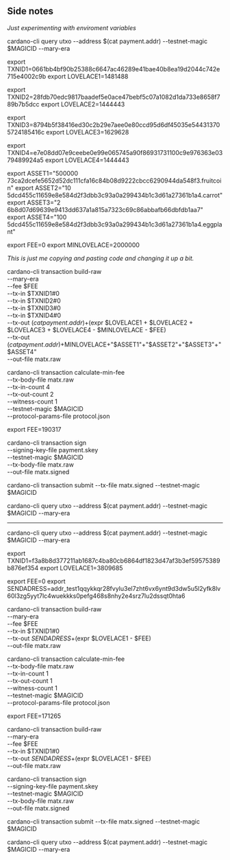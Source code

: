 ## Side notes

*Just experimenting with enviroment variables*

cardano-cli query utxo --address $(cat payment.addr) --testnet-magic $MAGICID --mary-era

export TXNID1=0661bb4bf90b25388c6647ac46289e41bae40b8ea19d2044c742e715e4002c9b
export LOVELACE1=1481488

export TXNID2=28fdb70edc9817baadef5e0ace47bebf5c07a1082d1da733e8658f789b7b5dcc
export LOVELACE2=1444443

export TXNID3=8794b5f38416ed30c2b29e7aee0e80ccd95d6df45035e544313705724185416c
export LOVELACE3=1629628

export TXNID4=e7e08dd07e9ceebe0e99e065745a90f86931731100c9e976363e0379489924a5
export LOVELACE4=1444443

export ASSET1="500000 73ca2dcefe5652d52dc111cfa16c84b08d9222cbcc6290944da548f3.fruitcoin"
export ASSET2="10 5dcd455c11659e8e584d2f3dbb3c93a0a299434b1c3d61a27361b1a4.carrot"
export ASSET3="2 6b8d07d69639e9413dd637a1a815a7323c69c86abbafb66dbfdb1aa7"
export ASSET4="100 5dcd455c11659e8e584d2f3dbb3c93a0a299434b1c3d61a27361b1a4.eggplant"

export FEE=0
export MINLOVELACE=2000000


*This is just me copying and pasting code and changing it up a bit.*

cardano-cli transaction build-raw \
    --mary-era \
    --fee $FEE \
    --tx-in $TXNID1#0 \
    --tx-in $TXNID2#0 \
    --tx-in $TXNID3#0 \
    --tx-in $TXNID4#0 \
    --tx-out $(cat payment.addr)+$(expr $LOVELACE1 + $LOVELACE2 + $LOVELACE3 + $LOVELACE4 - $MINLOVELACE - $FEE) \
    --tx-out $(cat payment.addr)+$MINLOVELACE+"$ASSET1"+"$ASSET2"+"$ASSET3"+"$ASSET4" \
    --out-file matx.raw

cardano-cli transaction calculate-min-fee \
--tx-body-file matx.raw \
--tx-in-count 4 \
--tx-out-count 2 \
--witness-count 1 \
--testnet-magic $MAGICID \
--protocol-params-file protocol.json

export FEE=190317

cardano-cli transaction sign \
  --signing-key-file payment.skey \
  --testnet-magic $MAGICID \
  --tx-body-file matx.raw \
  --out-file matx.signed

cardano-cli transaction submit --tx-file matx.signed --testnet-magic $MAGICID

cardano-cli query utxo --address $(cat payment.addr) --testnet-magic $MAGICID --mary-era


---

cardano-cli query utxo --address $(cat payment.addr) --testnet-magic $MAGICID --mary-era

export TXNID1=f3a8b8d377211ab1687c4ba80cb6864df1823d47af3b3ef59575389b876ef354
export LOVELACE1=3809685

export FEE=0
export SENDADRESS=addr_test1qqykkqr28fvylu3el7zht6vx6ynt9d3dw5u5l2yfk8lv60l3zg5yyt7lc4wuekkks0pefg468s8nhy2e4srz7lu2dssqt0hta6

cardano-cli transaction build-raw \
    --mary-era \
    --fee $FEE \
    --tx-in $TXNID1#0 \
    --tx-out $SENDADRESS+$(expr $LOVELACE1 - $FEE) \
    --out-file matx.raw

cardano-cli transaction calculate-min-fee \
--tx-body-file matx.raw \
--tx-in-count 1 \
--tx-out-count 1 \
--witness-count 1 \
--testnet-magic $MAGICID \
--protocol-params-file protocol.json

export FEE=171265

cardano-cli transaction build-raw \
    --mary-era \
    --fee $FEE \
    --tx-in $TXNID1#0 \
    --tx-out $SENDADRESS+$(expr $LOVELACE1 - $FEE) \
    --out-file matx.raw

cardano-cli transaction sign \
  --signing-key-file payment.skey \
  --testnet-magic $MAGICID \
  --tx-body-file matx.raw \
  --out-file matx.signed

cardano-cli transaction submit --tx-file matx.signed --testnet-magic $MAGICID

cardano-cli query utxo --address $(cat payment.addr) --testnet-magic $MAGICID --mary-era
